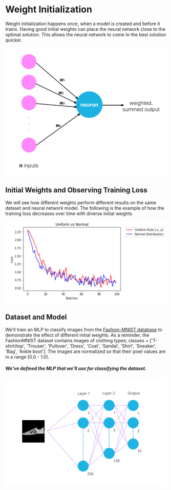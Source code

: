 # Weight Initialization

Weight initialization happens once, when a model is created and before it trains. Having good initial weights can place the neural network close to the optimal solution. This allows the neural network to come to the best solution quicker.

<img src="https://github.com/Shahrullo/DeepLearningPytorch/blob/main/Weight%20Initialization/notebook_ims/neuron_weights.png">


## Initial Weights and Observing Training Loss

We will see how different weights perform different results on the same dataset and neural network model. The following is the example of how the training loss decreases over time with diverse initial weights

<img src="https://github.com/Shahrullo/DeepLearningPytorch/blob/main/Weight%20Initialization/notebook_ims/loss_comparison_ex.png">


## Dataset and Model

We'll train an MLP to classify images from the [Fashion-MNIST database](https://github.com/zalandoresearch/fashion-mnist) to demonstrate the effect of different initial weights. As a reminder, the FashionMNIST dataset contains images of clothing types; classes = ['T-shirt/top', 'Trouser', 'Pullover', 'Dress', 'Coat', 'Sandal', 'Shirt', 'Sneaker', 'Bag', 'Ankle boot']. The images are normalized so that their pixel values are in a range [0.0 - 1.0).

##### We've defined the MLP that we'll use for classifying the dataset.
![](https://github.com/Shahrullo/DeepLearningPytorch/blob/main/Weight%20Initialization/notebook_ims/neural_net.png)
